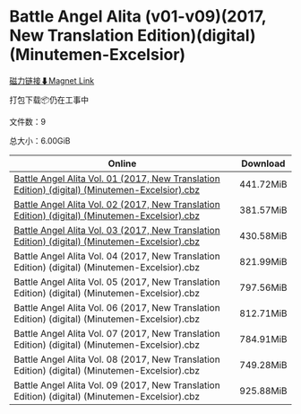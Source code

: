 # Battle Angel Alita (v01-v09)(2017, New Translation Edition)(digital)(Minutemen-Excelsior)

[磁力链接⬇Magnet Link](magnet:?xt=urn:btih:c798da35bb2614d454232712ed6aa2118e1fd389&dn=Battle%20Angel%20Alita%20%28v01-v09%29%282017%2C%20New%20Translation%20Edition%29%28digital%29%28Minutemen-Excelsior%29)

打包下载📦仍在工事中

文件数：9

总大小：6.00GiB

Online | Download
--- | ---
[Battle Angel Alita Vol. 01 (2017, New Translation Edition) (digital) (Minutemen-Excelsior).cbz](https://github.com/alicewish/markdown/blob/master/comic/Battle-Angel-Alita-Vol-01-2017-New-Translation-Edition-digital-Minutemen-Excelsior-cbz.md) | 441.72MiB
[Battle Angel Alita Vol. 02 (2017, New Translation Edition) (digital) (Minutemen-Excelsior).cbz](https://github.com/alicewish/markdown/blob/master/comic/Battle-Angel-Alita-Vol-02-2017-New-Translation-Edition-digital-Minutemen-Excelsior-cbz.md) | 381.57MiB
[Battle Angel Alita Vol. 03 (2017, New Translation Edition) (digital) (Minutemen-Excelsior).cbz](https://github.com/alicewish/markdown/blob/master/comic/Battle-Angel-Alita-Vol-03-2017-New-Translation-Edition-digital-Minutemen-Excelsior-cbz.md) | 430.58MiB
Battle Angel Alita Vol. 04 (2017, New Translation Edition) (digital) (Minutemen-Excelsior).cbz | 821.99MiB
Battle Angel Alita Vol. 05 (2017, New Translation Edition) (digital) (Minutemen-Excelsior).cbz | 797.56MiB
Battle Angel Alita Vol. 06 (2017, New Translation Edition) (digital) (Minutemen-Excelsior).cbz | 812.71MiB
Battle Angel Alita Vol. 07 (2017, New Translation Edition) (digital) (Minutemen-Excelsior).cbz | 784.91MiB
Battle Angel Alita Vol. 08 (2017, New Translation Edition) (digital) (Minutemen-Excelsior).cbz | 749.28MiB
Battle Angel Alita Vol. 09 (2017, New Translation Edition) (digital) (Minutemen-Excelsior).cbz | 925.88MiB